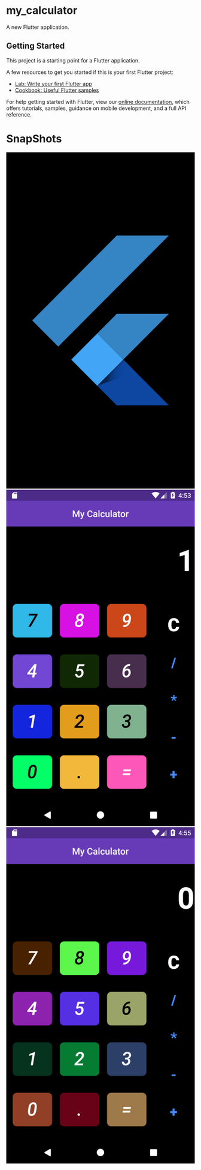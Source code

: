 # my_calculator

A new Flutter application.

## Getting Started

This project is a starting point for a Flutter application.

A few resources to get you started if this is your first Flutter project:

- [Lab: Write your first Flutter app](https://flutter.dev/docs/get-started/codelab)
- [Cookbook: Useful Flutter samples](https://flutter.dev/docs/cookbook)

For help getting started with Flutter, view our 
[online documentation](https://flutter.dev/docs), which offers tutorials, 
samples, guidance on mobile development, and a full API reference.



# SnapShots


![Snapshot 1](./ScreenShots/Screenshot_1561136339.png)
![Snapshot 2](./ScreenShots/Screenshot_1561289001.png)
![Snapshot 3](./ScreenShots/Screenshot_1561289124.png)
